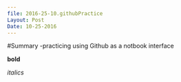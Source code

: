 ```yaml
---
file: 2016-25-10.githubPractice
Layout: Post
Date: 10-25-2016
---
```


#Summary
-practicing using Github as a notbook interface

**bold**

*italics*

